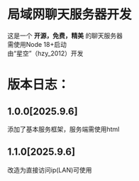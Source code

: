 # 局域网聊天服务器开发
这是一个 **开源，免费，精美** 的聊天服务器   
需使用Node 18+启动   
由“星空”（hzy_2012）开发   
# 版本日志：  
## 1.0.0[2025.9.6]
添加了基本服务框架，服务端需使用html    
## 1.1.0[2025.9.6]
改造为直接访问ip(LAN)可使用

